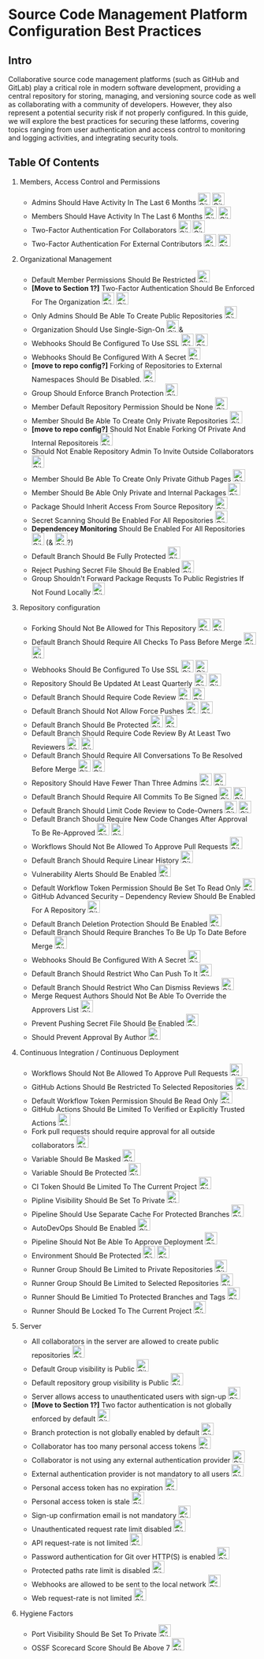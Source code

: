 # Source Code Management Platform Configuration Best Practices

## Intro

Collaborative source code management platforms (such as GitHub and GitLab) play a critical role in modern software development, providing a central repository for storing, managing, and versioning source code as well as collaborating with a community of developers. However, they also represent a potential security risk if not properly configured. In this guide, we will explore the best practices for securing these latforms, covering topics ranging from user authentication and access control to monitoring and logging activities, and integrating security tools.

## Table Of Contents

1. Members, Access Control and Permissions
   - Admins Should Have Activity In The Last 6 Months [<img src="https://user-images.githubusercontent.com/287526/230375178-2f1f8844-5609-4ef3-b9ac-141c20c43406.svg" alt="GitHub" height="25" width="25">](github/member/stale_admin_found.md) [<img src="https://user-images.githubusercontent.com/287526/230376963-ae9b8a47-4a74-4746-bc83-5b34cc520d40.svg" alt="GitLab" height="25" width="25">](gitlab/member/stale_admin_found.md)
   - Members Should Have Activity In The Last 6 Months <img src="https://user-images.githubusercontent.com/287526/230375178-2f1f8844-5609-4ef3-b9ac-141c20c43406.svg" alt="GitHub" height="25" width="25"> <img src="https://user-images.githubusercontent.com/287526/230376963-ae9b8a47-4a74-4746-bc83-5b34cc520d40.svg" alt="GitLab" height="25" width="25">
   - Two-Factor Authentication For Collaborators <img src="https://user-images.githubusercontent.com/287526/230375178-2f1f8844-5609-4ef3-b9ac-141c20c43406.svg" alt="GitHub" height="25" width="25"> <img src="https://user-images.githubusercontent.com/287526/230376963-ae9b8a47-4a74-4746-bc83-5b34cc520d40.svg" alt="GitLab" height="25" width="25">
   - Two-Factor Authentication For External Contributors <img src="https://user-images.githubusercontent.com/287526/230375178-2f1f8844-5609-4ef3-b9ac-141c20c43406.svg" alt="GitHub" height="25" width="25"> <img src="https://user-images.githubusercontent.com/287526/230376963-ae9b8a47-4a74-4746-bc83-5b34cc520d40.svg" alt="GitLab" height="25" width="25">
2. Organizational Management
   - Default Member Permissions Should Be Restricted <img src="https://user-images.githubusercontent.com/287526/230375178-2f1f8844-5609-4ef3-b9ac-141c20c43406.svg" alt="GitHub" height="25" width="25">
   - **[Move to Section 1?]** Two-Factor Authentication Should Be Enforced For The Organization <img src="https://user-images.githubusercontent.com/287526/230375178-2f1f8844-5609-4ef3-b9ac-141c20c43406.svg" alt="GitHub" height="25" width="25"> <img src="https://user-images.githubusercontent.com/287526/230376963-ae9b8a47-4a74-4746-bc83-5b34cc520d40.svg" alt="GitLab" height="25" width="25">
   - Only Admins Should Be Able To Create Public Repositories <img src="https://user-images.githubusercontent.com/287526/230375178-2f1f8844-5609-4ef3-b9ac-141c20c43406.svg" alt="GitHub" height="25" width="25">
   - Organization Should Use Single-Sign-On <img src="https://user-images.githubusercontent.com/287526/230375178-2f1f8844-5609-4ef3-b9ac-141c20c43406.svg" alt="GitHub" height="25" width="25">&
   - Webhooks Should Be Configured To Use SSL <img src="https://user-images.githubusercontent.com/287526/230375178-2f1f8844-5609-4ef3-b9ac-141c20c43406.svg" alt="GitHub" height="25" width="25"> <img src="https://user-images.githubusercontent.com/287526/230376963-ae9b8a47-4a74-4746-bc83-5b34cc520d40.svg" alt="GitLab" height="25" width="25">
   - Webhooks Should Be Configured With A Secret <img src="https://user-images.githubusercontent.com/287526/230375178-2f1f8844-5609-4ef3-b9ac-141c20c43406.svg" alt="GitHub" height="25" width="25">
   - **[move to repo config?]** Forking of Repositories to External Namespaces Should Be Disabled. <img src="https://user-images.githubusercontent.com/287526/230376963-ae9b8a47-4a74-4746-bc83-5b34cc520d40.svg" alt="GitLab" height="25" width="25">
   - Group Should Enforce Branch Protection <img src="https://user-images.githubusercontent.com/287526/230376963-ae9b8a47-4a74-4746-bc83-5b34cc520d40.svg" alt="GitLab" height="25" width="25">
   - Member Default Repository Permission Should be None <img src="https://user-images.githubusercontent.com/287526/230375178-2f1f8844-5609-4ef3-b9ac-141c20c43406.svg" alt="GitHub" height="25" width="25">
   - Member Should Be Able To Create Only Private Repositories <img src="https://user-images.githubusercontent.com/287526/230375178-2f1f8844-5609-4ef3-b9ac-141c20c43406.svg" alt="GitHub" height="25" width="25">
   - **[move to repo config?]** Should Not Enable Forking Of Private And Internal Repositoreis <img src="https://user-images.githubusercontent.com/287526/230375178-2f1f8844-5609-4ef3-b9ac-141c20c43406.svg" alt="GitHub" height="25" width="25">
   - Should Not Enable Repository Admin To Invite Outside Collaborators <img src="https://user-images.githubusercontent.com/287526/230375178-2f1f8844-5609-4ef3-b9ac-141c20c43406.svg" alt="GitHub" height="25" width="25">
   - Member Should Be Able To Create Only Private Github Pages <img src="https://user-images.githubusercontent.com/287526/230375178-2f1f8844-5609-4ef3-b9ac-141c20c43406.svg" alt="GitHub" height="25" width="25">
   - Member Should Be Able Only Private and Internal Packages <img src="https://user-images.githubusercontent.com/287526/230375178-2f1f8844-5609-4ef3-b9ac-141c20c43406.svg" alt="GitHub" height="25" width="25">
   - Package Should Inherit Access From Source Repository <img src="https://user-images.githubusercontent.com/287526/230375178-2f1f8844-5609-4ef3-b9ac-141c20c43406.svg" alt="GitHub" height="25" width="25">
   - Secret Scanning Should Be Enabled For All Repositories <img src="https://user-images.githubusercontent.com/287526/230375178-2f1f8844-5609-4ef3-b9ac-141c20c43406.svg" alt="GitHub" height="25" width="25">
   - **Dependencey Monitoring** Should Be Enabled For All Repositories <img src="https://user-images.githubusercontent.com/287526/230375178-2f1f8844-5609-4ef3-b9ac-141c20c43406.svg" alt="GitHub" height="25" width="25"> (& <img src="https://user-images.githubusercontent.com/287526/230376963-ae9b8a47-4a74-4746-bc83-5b34cc520d40.svg" alt="GitLab" height="25" width="25">?)
   - Default Branch Should Be Fully Protected <img src="https://user-images.githubusercontent.com/287526/230376963-ae9b8a47-4a74-4746-bc83-5b34cc520d40.svg" alt="GitLab" height="25" width="25">
   - Reject Pushing Secret File Should Be Enabled <img src="https://user-images.githubusercontent.com/287526/230376963-ae9b8a47-4a74-4746-bc83-5b34cc520d40.svg" alt="GitLab" height="25" width="25">
   - Group Shouldn't Forward Package Requsts To Public Registries If Not Found Locally <img src="https://user-images.githubusercontent.com/287526/230376963-ae9b8a47-4a74-4746-bc83-5b34cc520d40.svg" alt="GitLab" height="25" width="25">

3. Repository configuration
   - Forking Should Not Be Allowed for This Repository <img src="https://user-images.githubusercontent.com/287526/230375178-2f1f8844-5609-4ef3-b9ac-141c20c43406.svg" alt="GitHub" height="25" width="25"> <img src="https://user-images.githubusercontent.com/287526/230376963-ae9b8a47-4a74-4746-bc83-5b34cc520d40.svg" alt="GitLab" height="25" width="25">
   - Default Branch Should Require All Checks To Pass Before Merge <img src="https://user-images.githubusercontent.com/287526/230375178-2f1f8844-5609-4ef3-b9ac-141c20c43406.svg" alt="GitHub" height="25" width="25"> <img src="https://user-images.githubusercontent.com/287526/230376963-ae9b8a47-4a74-4746-bc83-5b34cc520d40.svg" alt="GitLab" height="25" width="25">
   - Webhooks Should Be Configured To Use SSL <img src="https://user-images.githubusercontent.com/287526/230375178-2f1f8844-5609-4ef3-b9ac-141c20c43406.svg" alt="GitHub" height="25" width="25"> <img src="https://user-images.githubusercontent.com/287526/230376963-ae9b8a47-4a74-4746-bc83-5b34cc520d40.svg" alt="GitLab" height="25" width="25">
   - Repository Should Be Updated At Least Quarterly <img src="https://user-images.githubusercontent.com/287526/230375178-2f1f8844-5609-4ef3-b9ac-141c20c43406.svg" alt="GitHub" height="25" width="25"> <img src="https://user-images.githubusercontent.com/287526/230376963-ae9b8a47-4a74-4746-bc83-5b34cc520d40.svg" alt="GitLab" height="25" width="25">
   - Default Branch Should Require Code Review <img src="https://user-images.githubusercontent.com/287526/230375178-2f1f8844-5609-4ef3-b9ac-141c20c43406.svg" alt="GitHub" height="25" width="25"> <img src="https://user-images.githubusercontent.com/287526/230376963-ae9b8a47-4a74-4746-bc83-5b34cc520d40.svg" alt="GitLab" height="25" width="25">
   - Default Branch Should Not Allow Force Pushes <img src="https://user-images.githubusercontent.com/287526/230375178-2f1f8844-5609-4ef3-b9ac-141c20c43406.svg" alt="GitHub" height="25" width="25"> <img src="https://user-images.githubusercontent.com/287526/230376963-ae9b8a47-4a74-4746-bc83-5b34cc520d40.svg" alt="GitLab" height="25" width="25">
   - Default Branch Should Be Protected <img src="https://user-images.githubusercontent.com/287526/230375178-2f1f8844-5609-4ef3-b9ac-141c20c43406.svg" alt="GitHub" height="25" width="25"> <img src="https://user-images.githubusercontent.com/287526/230376963-ae9b8a47-4a74-4746-bc83-5b34cc520d40.svg" alt="GitLab" height="25" width="25">
   - Default Branch Should Require Code Review By At Least Two Reviewers <img src="https://user-images.githubusercontent.com/287526/230375178-2f1f8844-5609-4ef3-b9ac-141c20c43406.svg" alt="GitHub" height="25" width="25"> <img src="https://user-images.githubusercontent.com/287526/230376963-ae9b8a47-4a74-4746-bc83-5b34cc520d40.svg" alt="GitLab" height="25" width="25">
   - Default Branch Should Require All Conversations To Be Resolved Before Merge <img src="https://user-images.githubusercontent.com/287526/230375178-2f1f8844-5609-4ef3-b9ac-141c20c43406.svg" alt="GitHub" height="25" width="25"> <img src="https://user-images.githubusercontent.com/287526/230376963-ae9b8a47-4a74-4746-bc83-5b34cc520d40.svg" alt="GitLab" height="25" width="25">
   - Repository Should Have Fewer Than Three Admins <img src="https://user-images.githubusercontent.com/287526/230375178-2f1f8844-5609-4ef3-b9ac-141c20c43406.svg" alt="GitHub" height="25" width="25"> <img src="https://user-images.githubusercontent.com/287526/230376963-ae9b8a47-4a74-4746-bc83-5b34cc520d40.svg" alt="GitLab" height="25" width="25">
   - Default Branch Should Require All Commits To Be Signed <img src="https://user-images.githubusercontent.com/287526/230375178-2f1f8844-5609-4ef3-b9ac-141c20c43406.svg" alt="GitHub" height="25" width="25"> <img src="https://user-images.githubusercontent.com/287526/230376963-ae9b8a47-4a74-4746-bc83-5b34cc520d40.svg" alt="GitLab" height="25" width="25">
   - Default Branch Should Limit Code Review to Code-Owners <img src="https://user-images.githubusercontent.com/287526/230375178-2f1f8844-5609-4ef3-b9ac-141c20c43406.svg" alt="GitHub" height="25" width="25"> <img src="https://user-images.githubusercontent.com/287526/230376963-ae9b8a47-4a74-4746-bc83-5b34cc520d40.svg" alt="GitLab" height="25" width="25">
   - Default Branch Should Require New Code Changes After Approval To Be Re-Approved <img src="https://user-images.githubusercontent.com/287526/230375178-2f1f8844-5609-4ef3-b9ac-141c20c43406.svg" alt="GitHub" height="25" width="25"> <img src="https://user-images.githubusercontent.com/287526/230376963-ae9b8a47-4a74-4746-bc83-5b34cc520d40.svg" alt="GitLab" height="25" width="25">
   - Workflows Should Not Be Allowed To Approve Pull Requests <img src="https://user-images.githubusercontent.com/287526/230375178-2f1f8844-5609-4ef3-b9ac-141c20c43406.svg" alt="GitHub" height="25" width="25">
   - Default Branch Should Require Linear History <img src="https://user-images.githubusercontent.com/287526/230375178-2f1f8844-5609-4ef3-b9ac-141c20c43406.svg" alt="GitHub" height="25" width="25">
   - Vulnerability Alerts Should Be Enabled <img src="https://user-images.githubusercontent.com/287526/230375178-2f1f8844-5609-4ef3-b9ac-141c20c43406.svg" alt="GitHub" height="25" width="25">
   - Default Workflow Token Permission Should Be Set To Read Only <img src="https://user-images.githubusercontent.com/287526/230375178-2f1f8844-5609-4ef3-b9ac-141c20c43406.svg" alt="GitHub" height="25" width="25">
   - GitHub Advanced Security – Dependency Review Should Be Enabled For A Repository <img src="https://user-images.githubusercontent.com/287526/230375178-2f1f8844-5609-4ef3-b9ac-141c20c43406.svg" alt="GitHub" height="25" width="25">
   - Default Branch Deletion Protection Should Be Enabled <img src="https://user-images.githubusercontent.com/287526/230375178-2f1f8844-5609-4ef3-b9ac-141c20c43406.svg" alt="GitHub" height="25" width="25">
   - Default Branch Should Require Branches To Be Up To Date Before Merge <img src="https://user-images.githubusercontent.com/287526/230375178-2f1f8844-5609-4ef3-b9ac-141c20c43406.svg" alt="GitHub" height="25" width="25">
   - Webhooks Should Be Configured With A Secret <img src="https://user-images.githubusercontent.com/287526/230375178-2f1f8844-5609-4ef3-b9ac-141c20c43406.svg" alt="GitHub" height="25" width="25">
   - Default Branch Should Restrict Who Can Push To It <img src="https://user-images.githubusercontent.com/287526/230375178-2f1f8844-5609-4ef3-b9ac-141c20c43406.svg" alt="GitHub" height="25" width="25">
   - Default Branch Should Restrict Who Can Dismiss Reviews <img src="https://user-images.githubusercontent.com/287526/230375178-2f1f8844-5609-4ef3-b9ac-141c20c43406.svg" alt="GitHub" height="25" width="25">
   - Merge Request Authors Should Not Be Able To Override the Approvers List <img src="https://user-images.githubusercontent.com/287526/230376963-ae9b8a47-4a74-4746-bc83-5b34cc520d40.svg" alt="GitLab" height="25" width="25">
   - Prevent Pushing Secret File Should Be Enabled <img src="https://user-images.githubusercontent.com/287526/230376963-ae9b8a47-4a74-4746-bc83-5b34cc520d40.svg" alt="GitLab" height="25" width="25">
   - Should Prevent Approval By Author <img src="https://user-images.githubusercontent.com/287526/230376963-ae9b8a47-4a74-4746-bc83-5b34cc520d40.svg" alt="GitLab" height="25" width="25">

4. Continuous Integration / Continuous Deployment 

   - Workflows Should Not Be Allowed To Approve Pull Requests <img src="https://user-images.githubusercontent.com/287526/230375178-2f1f8844-5609-4ef3-b9ac-141c20c43406.svg" alt="GitHub" height="25" width="25">
   - GitHub Actions Should Be Restricted To Selected Repositories <img src="https://user-images.githubusercontent.com/287526/230375178-2f1f8844-5609-4ef3-b9ac-141c20c43406.svg" alt="GitHub" height="25" width="25">
   - Default Workflow Token Permission Should Be Read Only <img src="https://user-images.githubusercontent.com/287526/230375178-2f1f8844-5609-4ef3-b9ac-141c20c43406.svg" alt="GitHub" height="25" width="25"> 
   - GitHub Actions Should Be Limited To Verified or Explicitly Trusted Actions <img src="https://user-images.githubusercontent.com/287526/230375178-2f1f8844-5609-4ef3-b9ac-141c20c43406.svg" alt="GitHub" height="25" width="25">
   - Fork pull requests should require approval for all outside collaborators <img src="https://user-images.githubusercontent.com/287526/230375178-2f1f8844-5609-4ef3-b9ac-141c20c43406.svg" alt="GitHub" height="25" width="25">
   - Variable Should Be Masked <img src="https://user-images.githubusercontent.com/287526/230375178-2f1f8844-5609-4ef3-b9ac-141c20c43406.svg" alt="GitHub" height="25" width="25">
   - Variable Should Be Protected <img src="https://user-images.githubusercontent.com/287526/230376963-ae9b8a47-4a74-4746-bc83-5b34cc520d40.svg" alt="GitLab" height="25" width="25">
   - CI Token Should Be Limited To The Current Project <img src="https://user-images.githubusercontent.com/287526/230376963-ae9b8a47-4a74-4746-bc83-5b34cc520d40.svg" alt="GitLab" height="25" width="25">
   - Pipline Visibility Should Be Set To Private <img src="https://user-images.githubusercontent.com/287526/230376963-ae9b8a47-4a74-4746-bc83-5b34cc520d40.svg" alt="GitLab" height="25" width="25">
   - Pipeline Should Use Separate Cache For Protected Branches <img src="https://user-images.githubusercontent.com/287526/230376963-ae9b8a47-4a74-4746-bc83-5b34cc520d40.svg" alt="GitLab" height="25" width="25">
   - AutoDevOps Should Be Enabled <img src="https://user-images.githubusercontent.com/287526/230376963-ae9b8a47-4a74-4746-bc83-5b34cc520d40.svg" alt="GitLab" height="25" width="25">
   - Pipeline Should Not Be Able To Approve Deployment <img src="https://user-images.githubusercontent.com/287526/230376963-ae9b8a47-4a74-4746-bc83-5b34cc520d40.svg" alt="GitLab" height="25" width="25">
   - Environment Should Be Protected <img src="https://user-images.githubusercontent.com/287526/230375178-2f1f8844-5609-4ef3-b9ac-141c20c43406.svg" alt="GitHub" height="25" width="25"> <img src="https://user-images.githubusercontent.com/287526/230376963-ae9b8a47-4a74-4746-bc83-5b34cc520d40.svg" alt="GitLab" height="25" width="25">
   - Runner Group Should Be Limited to Private Repositories <img src="https://user-images.githubusercontent.com/287526/230375178-2f1f8844-5609-4ef3-b9ac-141c20c43406.svg" alt="GitHub" height="25" width="25">
   - Runner Group Should Be Limited to Selected Repositories <img src="https://user-images.githubusercontent.com/287526/230375178-2f1f8844-5609-4ef3-b9ac-141c20c43406.svg" alt="GitHub" height="25" width="25">
   - Runner Should Be Limitied To Protected Branches and Tags <img src="https://user-images.githubusercontent.com/287526/230376963-ae9b8a47-4a74-4746-bc83-5b34cc520d40.svg" alt="GitLab" height="25" width="25">
   - Runner Should Be Locked To The Current Project <img src="https://user-images.githubusercontent.com/287526/230376963-ae9b8a47-4a74-4746-bc83-5b34cc520d40.svg" alt="GitLab" height="25" width="25">

5. Server

   - All collaborators in the server are allowed to create public repositories <img src="https://user-images.githubusercontent.com/287526/230376963-ae9b8a47-4a74-4746-bc83-5b34cc520d40.svg" alt="GitLab" height="25" width="25">
   - Default Group visibility is Public <img src="https://user-images.githubusercontent.com/287526/230376963-ae9b8a47-4a74-4746-bc83-5b34cc520d40.svg" alt="GitLab" height="25" width="25">
   - Default repository group visibility is Public <img src="https://user-images.githubusercontent.com/287526/230376963-ae9b8a47-4a74-4746-bc83-5b34cc520d40.svg" alt="GitLab" height="25" width="25">
   - Server allows access to unauthenticated users with sign-up <img src="https://user-images.githubusercontent.com/287526/230376963-ae9b8a47-4a74-4746-bc83-5b34cc520d40.svg" alt="GitLab" height="25" width="25">
   - **[Move to Section 1?]** Two factor authentication is not globally enforced by default <img src="https://user-images.githubusercontent.com/287526/230376963-ae9b8a47-4a74-4746-bc83-5b34cc520d40.svg" alt="GitLab" height="25" width="25">
   - Branch protection is not globally enabled by default <img src="https://user-images.githubusercontent.com/287526/230376963-ae9b8a47-4a74-4746-bc83-5b34cc520d40.svg" alt="GitLab" height="25" width="25">
   - Collaborator has too many personal access tokens <img src="https://user-images.githubusercontent.com/287526/230376963-ae9b8a47-4a74-4746-bc83-5b34cc520d40.svg" alt="GitLab" height="25" width="25">
   - Collaborator is not using any external authentication provider <img src="https://user-images.githubusercontent.com/287526/230376963-ae9b8a47-4a74-4746-bc83-5b34cc520d40.svg" alt="GitLab" height="25" width="25">
   - External authentication provider is not mandatory to all users <img src="https://user-images.githubusercontent.com/287526/230376963-ae9b8a47-4a74-4746-bc83-5b34cc520d40.svg" alt="GitLab" height="25" width="25">
   - Personal access token has no expiration <img src="https://user-images.githubusercontent.com/287526/230376963-ae9b8a47-4a74-4746-bc83-5b34cc520d40.svg" alt="GitLab" height="25" width="25">
   - Personal access token is stale <img src="https://user-images.githubusercontent.com/287526/230376963-ae9b8a47-4a74-4746-bc83-5b34cc520d40.svg" alt="GitLab" height="25" width="25">
   - Sign-up confirmation email is not mandatory <img src="https://user-images.githubusercontent.com/287526/230376963-ae9b8a47-4a74-4746-bc83-5b34cc520d40.svg" alt="GitLab" height="25" width="25">
   - Unauthenticated request rate limit disabled <img src="https://user-images.githubusercontent.com/287526/230376963-ae9b8a47-4a74-4746-bc83-5b34cc520d40.svg" alt="GitLab" height="25" width="25">
   - API request-rate is not limited <img src="https://user-images.githubusercontent.com/287526/230376963-ae9b8a47-4a74-4746-bc83-5b34cc520d40.svg" alt="GitLab" height="25" width="25">
   - Password authentication for Git over HTTP(S) is enabled <img src="https://user-images.githubusercontent.com/287526/230376963-ae9b8a47-4a74-4746-bc83-5b34cc520d40.svg" alt="GitLab" height="25" width="25">
   - Protected paths rate limit is disabled <img src="https://user-images.githubusercontent.com/287526/230376963-ae9b8a47-4a74-4746-bc83-5b34cc520d40.svg" alt="GitLab" height="25" width="25">
   - Webhooks are allowed to be sent to the local network <img src="https://user-images.githubusercontent.com/287526/230376963-ae9b8a47-4a74-4746-bc83-5b34cc520d40.svg" alt="GitLab" height="25" width="25">
   - Web request-rate is not limited <img src="https://user-images.githubusercontent.com/287526/230376963-ae9b8a47-4a74-4746-bc83-5b34cc520d40.svg" alt="GitLab" height="25" width="25">

6. Hygiene Factors

   - Port Visibility Should Be Set To Private <img src="https://user-images.githubusercontent.com/287526/230375178-2f1f8844-5609-4ef3-b9ac-141c20c43406.svg" alt="GitHub" height="25" width="25">
   - OSSF Scorecard Score Should Be Above 7 <img src="https://user-images.githubusercontent.com/287526/230375178-2f1f8844-5609-4ef3-b9ac-141c20c43406.svg" alt="GitHub" height="25" width="25">
